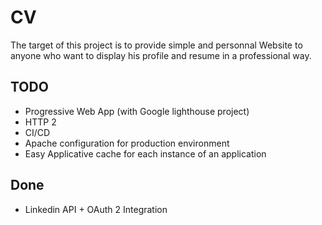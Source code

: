 # CV

The target of this project is to provide simple and personnal Website to anyone who want to display his profile and resume in a professional way.

## TODO

- Progressive Web App (with Google lighthouse project)
- HTTP 2
- CI/CD
- Apache configuration for production environment
- Easy Applicative cache for each instance of an application


## Done 

- Linkedin API + OAuth 2 Integration 
